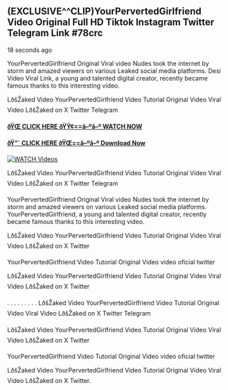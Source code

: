 ## (EXCLUSIVE^^CLIP)YourPervertedGirlfriend Video Original Full HD Tiktok Instagram Twitter Telegram Link #78crc

18 seconds ago

YourPervertedGirlfriend Original Viral video Nudes took the internet by storm and amazed viewers on various Leaked social media platforms. Desi Video Viral Link, a young and talented digital creator, recently became famous thanks to this interesting video.

LðšŽaked Video YourPervertedGirlfriend Video Tutorial Original Video Viral Video LðšŽaked on X Twitter Telegram

**[ðŸŒ CLICK HERE ðŸŸ¢==â–ºâ–º WATCH NOW](https://clips-mediaa.blogspot.com/2025/02/video-viral-download.html)**

**[ðŸ”´ CLICK HERE ðŸŒ==â–ºâ–º Download Now](https://clips-mediaa.blogspot.com/2025/02/video-viral-download.html)**

[![WATCH Videos](https://i.imgur.com/dJHk4Zq.gif)](https://clips-mediaa.blogspot.com/2025/02/video-viral-download.html)

LðšŽaked Video YourPervertedGirlfriend Video Tutorial Original Video Viral Video LðšŽaked on X Twitter Telegram

YourPervertedGirlfriend Original Viral video Nudes took the internet by storm and amazed viewers on various Leaked social media platforms. YourPervertedGirlfriend, a young and talented digital creator, recently became famous thanks to this interesting video.

LðšŽaked Video YourPervertedGirlfriend Video Tutorial Original Video Viral Video LðšŽaked on X Twitter

YourPervertedGirlfriend Video Tutorial Original Video video oficial twitter

LðšŽaked Video YourPervertedGirlfriend Video Tutorial Original Video Viral Video LðšŽaked on X Twitter

. . . . . . . . . LðšŽaked Video YourPervertedGirlfriend Video Tutorial Original Video Viral Video LðšŽaked on X Twitter Telegram

LðšŽaked Video YourPervertedGirlfriend Video Tutorial Original Video Viral Video LðšŽaked on X Twitter

YourPervertedGirlfriend Video Tutorial Original Video video oficial twitter

LðšŽaked Video YourPervertedGirlfriend Video Tutorial Original Video Viral Video LðšŽaked on X Twitter.